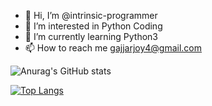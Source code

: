 - 👋 Hi, I’m @intrinsic-programmer
- 👀 I’m interested in Python Coding
- 🌱 I’m currently learning Python3
- 📫 How to reach me gajjarjoy4@gmail.com

<!---
intrinsic-programmer/intrinsic-programmer is a ✨ special ✨ repository because its `README.md` (this file) appears on your GitHub profile.
You can click the Preview link to take a look at your changes.
--->

![Anurag's GitHub stats](https://github-readme-stats.vercel.app/api?username=intrinsic-programmer&show_icons=true&theme=dark)

[![Top Langs](https://github-readme-stats.vercel.app/api/top-langs/?username=intrinsic-programmer)](https://github.com/anuraghazra/github-readme-stats)

